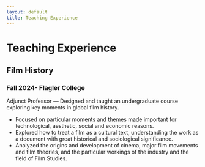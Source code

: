 ```yaml
---
layout: default
title: Teaching Experience
---
```


# Teaching Experience

## Film History
###  Fall 2024- Flagler College
Adjunct Professor — Designed and taught an undergraduate course exploring key moments in global film history. 
- Focused on particular moments and themes made important for technological, aesthetic, social and economic reasons. 
- Explored how to treat a film as a cultural text, understanding the work as a document with great historical and sociological significance. 
- Analyzed the origins and development of cinema, major film movements and film theories, and the particular workings of the industry and the field of Film Studies.




